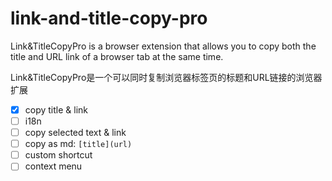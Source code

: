 # link-and-title-copy-pro
Link&amp;TitleCopyPro is a browser extension that allows you to copy both the title and URL link of a browser tab at the same time.

Link&amp;TitleCopyPro是一个可以同时复制浏览器标签页的标题和URL链接的浏览器扩展


- [x] copy title & link
- [ ] i18n
- [ ] copy selected text & link
- [ ] copy as md: `[title](url)`
- [ ] custom shortcut
- [ ] context menu 

